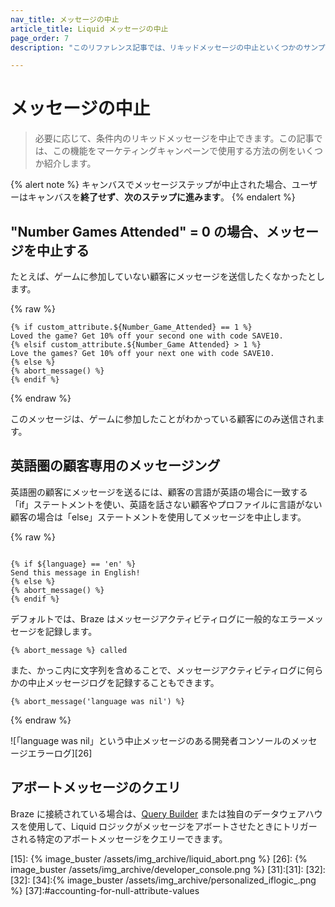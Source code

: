 ```yaml
---
nav_title: メッセージの中止
article_title: Liquid メッセージの中止
page_order: 7
description: "このリファレンス記事では、リキッドメッセージの中止といくつかのサンプルユースケースs について説明します。"

---
```


# メッセージの中止

> 必要に応じて、条件内のリキッドメッセージを中止できます。この記事では、この機能をマーケティングキャンペーンで使用する方法の例をいくつか紹介します。

{% alert note %}
キャンバスでメッセージステップが中止された場合、ユーザーはキャンバスを**終了せず**、**次のステップに進みます**。
{% endalert %}

## "Number Games Attended" = 0 の場合、メッセージを中止する

たとえば、ゲームに参加していない顧客にメッセージを送信したくなかったとします。

{% raw %}
```liquid
{% if custom_attribute.${Number_Game_Attended} == 1 %}
Loved the game? Get 10% off your second one with code SAVE10.
{% elsif custom_attribute.${Number_Game Attended} > 1 %}
Love the games? Get 10% off your next one with code SAVE10.
{% else %}
{% abort_message() %}
{% endif %}
```
{% endraw %}

このメッセージは、ゲームに参加したことがわかっている顧客にのみ送信されます。

## 英語圏の顧客専用のメッセージング

英語圏の顧客にメッセージを送るには、顧客の言語が英語の場合に一致する「if」ステートメントを使い、英語を話さない顧客やプロファイルに言語がない顧客の場合は「else」ステートメントを使用してメッセージを中止します。

{% raw %}
```liquid

{% if ${language} == 'en' %}
Send this message in English!
{% else %}
{% abort_message() %}
{% endif %}
```

デフォルトでは、Braze はメッセージアクティビティログに一般的なエラーメッセージを記録します。

```text
{% abort_message %} called
```

また、かっこ内に文字列を含めることで、メッセージアクティビティログに何らかの中止メッセージログを記録することもできます。

```liquid
{% abort_message('language was nil') %}
```
{% endraw %}

![「language was nil」という中止メッセージのある開発者コンソールのメッセージエラーログ][26]

## アボートメッセージのクエリ

Braze に接続されている場合は、[Query Builder]({{site.baseurl}}/user_guide/data_and_analytics/query_builder/) または独自のデータウェアハウスを使用して、Liquid ロジックがメッセージをアボートさせたときにトリガーされる特定のアボートメッセージをクエリーできます。

[15]: {% image_buster /assets/img_archive/liquid_abort.png %}
[26]: {% image_buster /assets/img_archive/developer_console.png %}
[31]:[31]:
[32]:[32]:
[34]:{% image_buster /assets/img_archive/personalized_iflogic_.png %}
[37]:\#accounting-for-null-attribute-values
